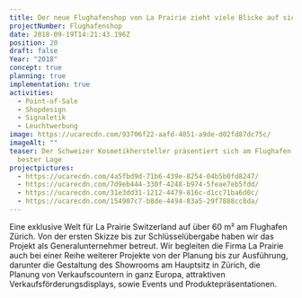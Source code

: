 ```yaml
---
title: Der neue Flughafenshop von La Prairie zieht viele Blicke auf sich
projectNumber: Flughafenshop
date: 2018-09-19T14:21:43.196Z
position: 20
draft: false
Year: "2018"
concept: true
planning: true
implementation: true
activities:
  - Point-of-Sale
  - Shopdesign
  - Signaletik
  - Leuchtwerbung
image: https://ucarecdn.com/93706f22-aafd-4051-a9de-d02fd87dc75c/
imageAlt: ""
teaser: Der Schweizer Kosmetikhersteller präsentiert sich am Flughafen Zürich an
  bester Lage
projectpictures:
  - https://ucarecdn.com/4a5fbd9d-71b6-439e-8254-04b5b0fd8247/
  - https://ucarecdn.com/7d9eb444-330f-4248-b974-5feae7eb5fdd/
  - https://ucarecdn.com/31e3dd31-1212-4479-816c-d1cc71ba6d0c/
  - https://ucarecdn.com/154907c7-b8de-4494-83a5-29f7888cc8da/
---
```

Eine exklusive Welt für La Prairie Switzerland auf über 60 m² am Flughafen Zürich. Von der ersten Skizze bis zur Schlüsselübergabe haben wir das Projekt als Generalunternehmer betreut. Wir begleiten die Firma La Prairie auch bei einer Reihe weiterer Projekte von der Planung bis zur Ausführung, darunter die Gestaltung des Showrooms am Hauptsitz in Zürich, die Planung von Verkaufscountern in ganz Europa, attraktiven Verkaufsförderungsdisplays, sowie Events und Produktepräsentationen.
